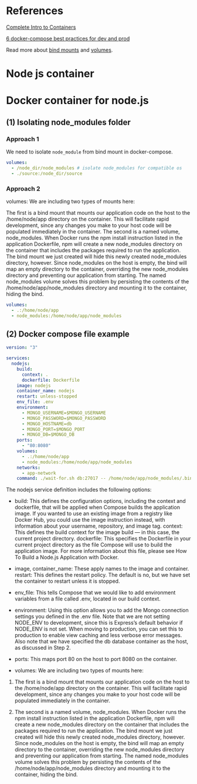 # References

[Complete Intro to Containers](https://btholt.github.io/complete-intro-to-containers/)

[6 docker-compose best practices for dev and prod](https://prod.releasehub.com/blog/6-docker-compose-best-practices-for-dev-and-prod)

Read more about [bind mounts](https://docs.docker.com/storage/bind-mounts/) and [volumes](https://docs.docker.com/storage/volumes/).

# Node js container

# Docker container for node.js

## (1) Isolating node_modules folder

### Approach 1

We need to isolate `node_module` from bind mount in docker-compose.

```yaml
volumes:
  - /node_dir/node_modules # isolate node_modules for compatible os
  - ./source:/node_dir/source
```

### Approach 2

volumes: We are including two types of mounts here:

The first is a bind mount that mounts our application code on the host to the /home/node/app directory on the container. This will facilitate rapid development, since any changes you make to your host code will be populated immediately in the container.
The second is a named volume, node_modules. When Docker runs the npm install instruction listed in the application Dockerfile, npm will create a new node_modules directory on the container that includes the packages required to run the application. The bind mount we just created will hide this newly created node_modules directory, however. Since node_modules on the host is empty, the bind will map an empty directory to the container, overriding the new node_modules directory and preventing our application from starting. The named node_modules volume solves this problem by persisting the contents of the /home/node/app/node_modules directory and mounting it to the container, hiding the bind.

```yaml
volumes:
  - .:/home/node/app
  - node_modules:/home/node/app/node_modules
```

## (2) Docker compose file example

```yaml
version: "3"

services:
  nodejs:
    build:
      context: .
      dockerfile: Dockerfile
    image: nodejs
    container_name: nodejs
    restart: unless-stopped
    env_file: .env
    environment:
      - MONGO_USERNAME=$MONGO_USERNAME
      - MONGO_PASSWORD=$MONGO_PASSWORD
      - MONGO_HOSTNAME=db
      - MONGO_PORT=$MONGO_PORT
      - MONGO_DB=$MONGO_DB
    ports:
      - "80:8080"
    volumes:
      - .:/home/node/app
      - node_modules:/home/node/app/node_modules
    networks:
      - app-network
    command: ./wait-for.sh db:27017 -- /home/node/app/node_modules/.bin/nodemon app.js
```

The nodejs service definition includes the following options:

- build: This defines the configuration options, including the context and dockerfile, that will be applied when Compose builds the application image. If you wanted to use an existing image from a registry like Docker Hub, you could use the image instruction instead, with information about your username, repository, and image tag.
  context: This defines the build context for the image build — in this case, the current project directory.
  dockerfile: This specifies the Dockerfile in your current project directory as the file Compose will use to build the application image. For more information about this file, please see How To Build a Node.js Application with Docker.

- image, container_name: These apply names to the image and container.
  restart: This defines the restart policy. The default is no, but we have set the container to restart unless it is stopped.

- env_file: This tells Compose that we would like to add environment variables from a file called .env, located in our build context.
- environment: Using this option allows you to add the Mongo connection settings you defined in the .env file. Note that we are not setting NODE_ENV to development, since this is Express’s default behavior if NODE_ENV is not set. When moving to production, you can set this to production to enable view caching and less verbose error messages. Also note that we have specified the db database container as the host, as discussed in Step 2.

- ports: This maps port 80 on the host to port 8080 on the container.

- volumes: We are including two types of mounts here:

1. The first is a bind mount that mounts our application code on the host to the /home/node/app directory on the container. This will facilitate rapid development, since any changes you make to your host code will be populated immediately in the container.

2. The second is a named volume, node_modules. When Docker runs the npm install instruction listed in the application Dockerfile, npm will create a new node_modules directory on the container that includes the packages required to run the application. The bind mount we just created will hide this newly created node_modules directory, however. Since node_modules on the host is empty, the bind will map an empty directory to the container, overriding the new node_modules directory and preventing our application from starting. The named node_modules volume solves this problem by persisting the contents of the /home/node/app/node_modules directory and mounting it to the container, hiding the bind.

